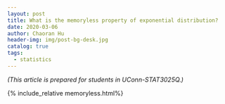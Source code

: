 ```yaml
---
layout: post
title: What is the memoryless property of exponential distribution?
date: 2020-03-06
author: Chaoran Hu
header-img: img/post-bg-desk.jpg
catalog: true
tags:
  - statistics
---
```


*(This article is prepared for students in UConn-STAT3025Q.)*


{% include_relative memoryless.html%}
